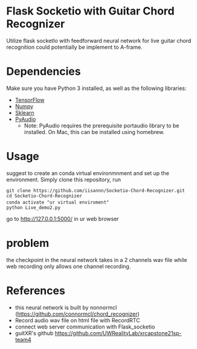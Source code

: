 
# Flask Socketio with Guitar Chord Recognizer
Utilize flask socketIo with feedforward neural network for live guitar chord recognition could potentially be implement to A-frame. 



# Dependencies
Make sure you have Python 3 installed, as well as the following libraries:
- [TensorFlow](https://www.tensorflow.org/install/)
- [Numpy](http://www.numpy.org/)
- [Sklearn](http://scikit-learn.org/stable/)
- [PyAudio](https://people.csail.mit.edu/hubert/pyaudio/)
  * Note: PyAudio requires the prerequisite portaudio library to be installed. On Mac, this can be installed using homebrew.

# Usage

suggest to create an conda virtual environmnment and set up the environment. 
Simply clone this repository,  run 

```
git clone https://github.com/iisannn/Socketio-Chord-Recognizer.git
cd Socketio-Chord-Recognizer
conda activate "ur virtual enviroment"　
python Live_demo2.py 
```

go to http://127.0.0.1:5000/ in ur web browser 

# problem 
  the checkpoint in the neural network takes in a 2 channels wav file while web recording only allows one channel recording.


# References
- this neural network is built by nonnormcl (https://github.com/connormcl/chord_recognizer)
- Record audio wav file on html file with RecordRTC 
- connect web server communication with Flask_socketio 
- guitXR's github https://github.com/UWRealityLab/xrcapstone21sp-team4
